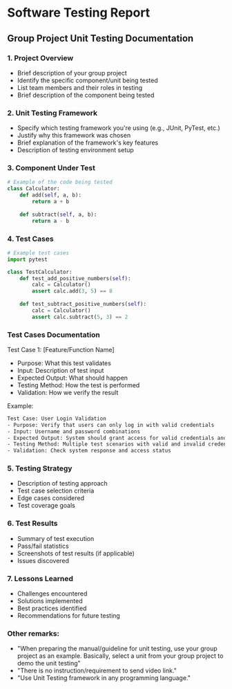 # Software Testing Report
## Group Project Unit Testing Documentation

### 1. Project Overview
- Brief description of your group project
- Identify the specific component/unit being tested
- List team members and their roles in testing
- Brief description of the component being tested


### 2. Unit Testing Framework
- Specify which testing framework you're using (e.g., JUnit, PyTest, etc.)
- Justify why this framework was chosen
- Brief explanation of the framework's key features
- Description of testing environment setup

### 3. Component Under Test
```python
# Example of the code being tested
class Calculator:
    def add(self, a, b):
        return a + b
    
    def subtract(self, a, b):
        return a - b
```

### 4. Test Cases
```python
# Example test cases
import pytest

class TestCalculator:
    def test_add_positive_numbers(self):
        calc = Calculator()
        assert calc.add(3, 5) == 8
    
    def test_subtract_positive_numbers(self):
        calc = Calculator()
        assert calc.subtract(5, 3) == 2
```

### Test Cases Documentation
Test Case 1: [Feature/Function Name]
- Purpose: What this test validates
- Input: Description of test input
- Expected Output: What should happen
- Testing Method: How the test is performed
- Validation: How we verify the result

Example:
```bash
Test Case: User Login Validation
- Purpose: Verify that users can only log in with valid credentials
- Input: Username and password combinations
- Expected Output: System should grant access for valid credentials and deny for invalid ones
- Testing Method: Multiple test scenarios with valid and invalid credentials
- Validation: Check system response and access status
```

### 5. Testing Strategy
- Description of testing approach
- Test case selection criteria
- Edge cases considered
- Test coverage goals

### 6. Test Results
- Summary of test execution
- Pass/fail statistics
- Screenshots of test results (if applicable)
- Issues discovered

### 7. Lessons Learned
- Challenges encountered
- Solutions implemented
- Best practices identified
- Recommendations for future testing


### Other remarks:
- "When preparing the manual/guideline for unit testing, use your group project as an example. Basically, select a unit from your group project to demo the unit testing"
- "There is no instruction/requirement to send video link."
- "Use Unit Testing framework in  any programming language."
